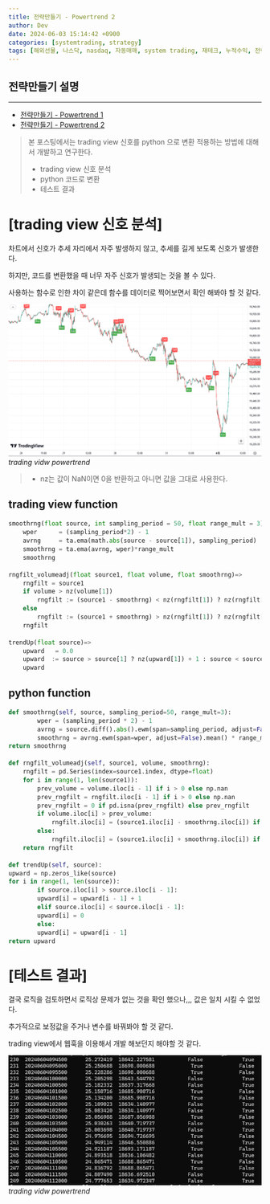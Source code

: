 ```yaml
---
title: 전략만들기 - Powertrend 2
author: Dev
date: 2024-06-03 15:14:42 +0900
categories: [systemtrading, strategy]
tags: [해외선물, 나스닥, nasdaq, 자동매매, system trading, 재테크, 누적수익, 전략, tradingview]
---
```

## 전략만들기 설명
---
- [전략만들기 - Powertrend 1](/posts/nasdaq-strategy-Powertrend/)
- [전략만들기 - Powertrend 2](/posts/nasdaq-strategy-Powertrend-func/)


> 본 포스팅에서는 trading view 신호를 python 으로 변환 적용하는 방법에 대해서 개발하고 연구한다.
> - trading view 신호 분석
> - python 코드로 변환
> - 테스트 결과

# [trading view 신호 분석]

차트에서 신호가 추세 자리에서 자주 발생하지 않고, 추세를 길게 보도록 신호가 발생한다.

하지만, 코드를 변환했을 때 너무 자주 신호가 발생되는 것을 볼 수 있다.

사용하는 함수로 인한 차이 같은데 함수를 데이터로 찍어보면서 확인 해봐야 할 것 같다.

![img](/assets/img/2024-06-03/2024-06-03-tradingview-powertrend.png)*trading vidw powertrend*



> - nz는 값이 NaN이면 0을 반환하고 아니면 값을 그대로 사용한다.
## trading view function
```python
smoothrng(float source, int sampling_period = 50, float range_mult = 3)=>
    wper      = (sampling_period*2) - 1
    avrng     = ta.ema(math.abs(source - source[1]), sampling_period)
    smoothrng = ta.ema(avrng, wper)*range_mult
    smoothrng

rngfilt_volumeadj(float source1, float volume, float smoothrng)=>
    rngfilt = source1
    if volume > nz(volume[1])
        rngfilt := (source1 - smoothrng) < nz(rngfilt[1]) ? nz(rngfilt[1]) : (source1 - smoothrng)
    else
        rngfilt := (source1 + smoothrng) > nz(rngfilt[1]) ? nz(rngfilt[1]) : (source1 + smoothrng)
    rngfilt

trendUp(float source)=>
    upward   = 0.0
    upward  := source > source[1] ? nz(upward[1]) + 1 : source < source[1] ? 0 : nz(upward[1])
    upward
```

## python function
```python
def smoothrng(self, source, sampling_period=50, range_mult=3):
        wper = (sampling_period * 2) - 1
        avrng = source.diff().abs().ewm(span=sampling_period, adjust=False).mean()
        smoothrng = avrng.ewm(span=wper, adjust=False).mean() * range_mult
return smoothrng

def rngfilt_volumeadj(self, source1, volume, smoothrng):
    rngfilt = pd.Series(index=source1.index, dtype=float)
    for i in range(1, len(source1)):
        prev_volume = volume.iloc[i - 1] if i > 0 else np.nan
        prev_rngfilt = rngfilt.iloc[i - 1] if i > 0 else np.nan
        prev_rngfilt = 0 if pd.isna(prev_rngfilt) else prev_rngfilt
        if volume.iloc[i] > prev_volume:
            rngfilt.iloc[i] = (source1.iloc[i] - smoothrng.iloc[i]) if (source1.iloc[i] - smoothrng.iloc[i]) < prev_rngfilt else prev_rngfilt
        else:
            rngfilt.iloc[i] = (source1.iloc[i] + smoothrng.iloc[i]) if (source1.iloc[i] + smoothrng.iloc[i]) > prev_rngfilt else prev_rngfilt
    return rngfilt

def trendUp(self, source):
upward = np.zeros_like(source)
for i in range(1, len(source)):
        if source.iloc[i] > source.iloc[i - 1]:
        upward[i] = upward[i - 1] + 1
        elif source.iloc[i] < source.iloc[i - 1]:
        upward[i] = 0
        else:
        upward[i] = upward[i - 1]
return upward

```

# [테스트 결과]

결국 로직을 검토하면서 로직상 문제가 없는 것을 확인 했으나,,, 값은 일치 시킬 수 없었다.

추가적으로 보정값을 주거나 변수를 바꿔봐야 할 것 같다.

trading view에서 웹훅을 이용해서 개발 해보던지 해야할 것 같다.

![img](/assets/img/2024-06-04/2024-06-04-027-test-result.png)*trading vidw powertrend*